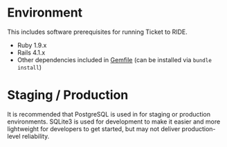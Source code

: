 # Environment

This includes software prerequisites for running Ticket to RIDE.

- Ruby 1.9.x
- Rails 4.1.x
- Other dependencies included in [Gemfile](../Gemfile) (can be installed via `bundle install`)

# Staging / Production

It is recommended that PostgreSQL is used in for staging or production environments. SQLite3 is used for development to make it easier and more lightweight for developers to get started, but may not deliver production-level reliability.